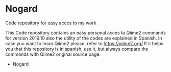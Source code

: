 # Nogard
Code repository for easy acces to my work

This Code repository contains an easy personal acces to Qiime2 commands for version 2019.10
also the utility of the codes are explained in Spanish. 
In case you want to learn Qiime2 please, refer to https://qiime2.org/
If it helps you that this repository is in spanish, use it, but always compare the commands with Qiime2 
original source page.

- Nogard
